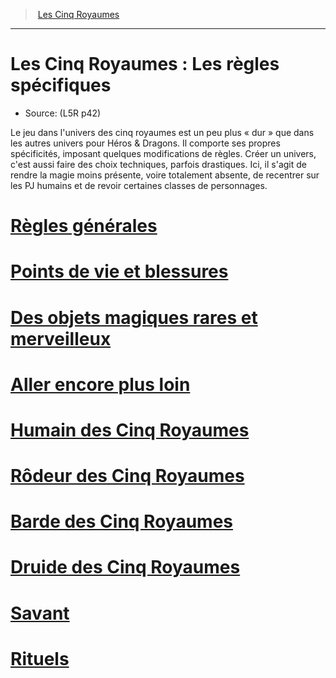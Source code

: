 ﻿>  [Les Cinq Royaumes](index.md)

---


# Les Cinq Royaumes : Les règles spécifiques

- Source: (L5R p42)

Le jeu dans l'univers des cinq royaumes est un peu plus « dur » que dans les autres univers pour Héros & Dragons. Il comporte ses propres spécificités, imposant quelques modifications de règles. Créer un univers, c'est aussi faire des choix techniques, parfois drastiques. Ici, il s'agit de rendre la magie moins présente, voire totalement absente, de recentrer sur les PJ humains et de revoir certaines classes de personnages.



# [Règles générales](hd_l5r_general.md)



# [Points de vie et blessures](hd_l5r_hitpoints.md)



# [Des objets magiques rares et merveilleux](hd_l5r_magic.md)



# [Aller encore plus loin](hd_l5r_gofurther.md)



# [Humain des Cinq Royaumes](hd_l5r_human.md)



# [Rôdeur des Cinq Royaumes](hd_l5r_ranger.md)



# [Barde des Cinq Royaumes](hd_l5r_bard.md)



# [Druide des Cinq Royaumes](hd_l5r_druid.md)



# [Savant](hd_l5r_rogue.md)



# [Rituels](hd_l5r_rituals.md)

